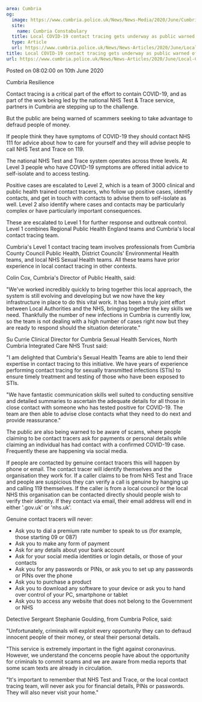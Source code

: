 ```yaml
area: Cumbria
og:
  image: https://www.cumbria.police.uk/News/News-Media/2020/June/Cumbria-Resilience-v2-01-002jpg.jpg
  site:
    name: Cumbria Constabulary
  title: Local COVID-19 contact tracing gets underway as public warned of scammers
  type: Article
  url: https://www.cumbria.police.uk/News/News-Articles/2020/June/Local-COVID-19-contact-tracing-gets-underway-as-public-warned-of-scammers.aspx
title: Local COVID-19 contact tracing gets underway as public warned of scammers
url: https://www.cumbria.police.uk/News/News-Articles/2020/June/Local-COVID-19-contact-tracing-gets-underway-as-public-warned-of-scammers.aspx
```

Posted on 08:02:00 on 10th June 2020

Cumbria Resilience

Contact tracing is a critical part of the effort to contain COVID-19, and as part of the work being led by the national NHS Test & Trace service, partners in Cumbria are stepping up to the challenge.

But the public are being warned of scammers seeking to take advantage to defraud people of money.

If people think they have symptoms of COVID-19 they should contact NHS 111 for advice about how to care for yourself and they will advise people to call NHS Test and Trace on 119.

The national NHS Test and Trace system operates across three levels. At Level 3 people who have COVID-19 symptoms are offered initial advice to self-isolate and to access testing.

Positive cases are escalated to Level 2, which is a team of 3000 clinical and public health trained contact tracers, who follow up positive cases, identify contacts, and get in touch with contacts to advise them to self-isolate as well. Level 2 also identify where cases and contacts may be particularly complex or have particularly important consequences.

These are escalated to Level 1 for further response and outbreak control. Level 1 combines Regional Public Health England teams and Cumbria's local contact tracing team.

Cumbria's Level 1 contact tracing team involves professionals from Cumbria County Council Public Health, District Councils' Environmental Health teams, and local NHS Sexual Health teams. All these teams have prior experience in local contact tracing in other contexts.

Colin Cox, Cumbria's Director of Public Health, said:

"We've worked incredibly quickly to bring together this local approach, the system is still evolving and developing but we now have the key infrastructure in place to do this vital work. It has been a truly joint effort between Local Authorities and the NHS, bringing together the key skills we need. Thankfully the number of new infections in Cumbria is currently low, so the team is not dealing with a high number of cases right now but they are ready to respond should the situation deteriorate."

Su Currie Clinical Director for Cumbria Sexual Health Services, North Cumbria Integrated Care NHS Trust said:

"I am delighted that Cumbria's Sexual Health Teams are able to lend their expertise in contact tracing to this initiative. We have years of experience performing contact tracing for sexually transmitted infections (STIs) to ensure timely treatment and testing of those who have been exposed to STIs.

"We have fantastic communication skills well suited to conducting sensitive and detailed summaries to ascertain the adequate details for all those in close contact with someone who has tested positive for COVID-19. The team are then able to advise close contacts what they need to do next and provide reassurance."

The public are also being warned to be aware of scams, where people claiming to be contact tracers ask for payments or personal details while claiming an individual has had contact with a confirmed COVID-19 case. Frequently these are happening via social media.

If people are contacted by genuine contact tracers this will happen by phone or email. The contact tracer will identify themselves and the organisation they work for. If a caller claims to be from NHS Test and Trace and people are suspicious they can verify a call is genuine by hanging up and calling 119 themselves. If the caller is from a local council or the local NHS this organisation can be contacted directly should people wish to verify their identity. If they contact via email, their email address will end in either '.gov.uk' or 'nhs.uk'.

Genuine contact tracers will never:

 * Ask you to dial a premium rate number to speak to us (for example, those starting 09 or 087)
 * Ask you to make any form of payment
 * Ask for any details about your bank account
 * Ask for your social media identities or login details, or those of your contacts
 * Ask you for any passwords or PINs, or ask you to set up any passwords or PINs over the phone
 * Ask you to purchase a product
 * Ask you to download any software to your device or ask you to hand over control of your PC, smartphone or tablet
 * Ask you to access any website that does not belong to the Government or NHS

Detective Sergeant Stephanie Goulding, from Cumbria Police, said:

"Unfortunately, criminals will exploit every opportunity they can to defraud innocent people of their money, or steal their personal details.

"This service is extremely important in the fight against coronavirus. However, we understand the concerns people have about the opportunity for criminals to commit scams and we are aware from media reports that some scam texts are already in circulation.

"It's important to remember that NHS Test and Trace, or the local contact tracing team, will never ask you for financial details, PINs or passwords. They will also never visit your home."
